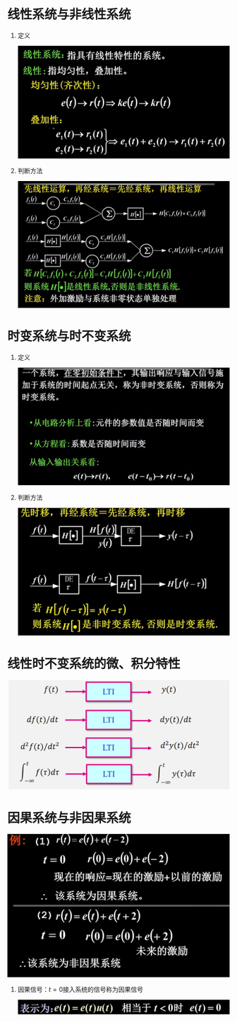 # 线性系统与非线性系统
1. 定义

    ![Alt text](image-347.png)

2. 判断方法

    ![Alt text](image-349.png)

# 时变系统与时不变系统
1. 定义

    ![Alt text](image-350.png)


2. 判断方法

    ![Alt text](image-352.png)

# 线性时不变系统的微、积分特性

![Alt text](image-343.png)

# 因果系统与非因果系统

![Alt text](image-355.png)

1. 因果信号：$t = 0$接入系统的信号称为因果信号

    ![Alt text](image-356.png)

